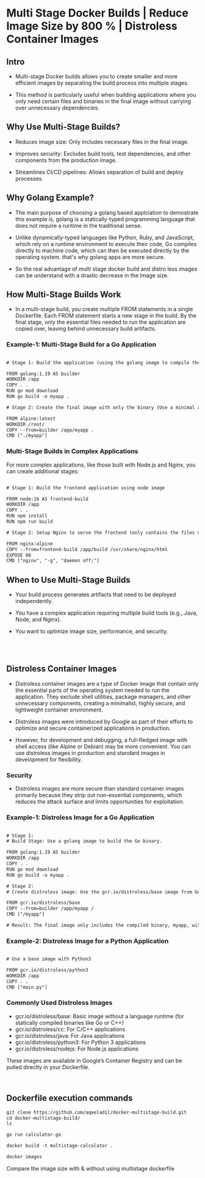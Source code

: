 # Multi Stage Docker Builds | Reduce Image Size by 800 % | Distroless Container Images


## Intro

- Multi-stage Docker builds allows you to create smaller and more efficient images by separating the build process into multiple stages.

- This method is particularly useful when building applications where you only need certain files and binaries in the final image without carrying over unnecessary dependencies.


## Why Use Multi-Stage Builds?

- Reduces image size: Only includes necessary files in the final image.

- Improves security: Excludes build tools, test dependencies, and other components from the production image.

- Streamlines CI/CD pipelines: Allows separation of build and deploy processes.


## Why Golang Example?

- The main purpose of choosing a golang based applciation to demostrate this example is, golang is a statically-typed programming language that does not require a runtime in the traditional sense. 

- Unlike dynamically-typed languages like Python, Ruby, and JavaScript, which rely on a runtime environment to execute their code, Go compiles directly to machine code, which can then be executed directly by the operating system. that's why golang apps are more secure. 

- So the real advantage of multi stage docker build and distro less images can be understand with a drastic decrease in the Image size.


## How Multi-Stage Builds Work

- In a multi-stage build, you create multiple FROM statements in a single Dockerfile. Each FROM statement starts a new stage in the build. By the final stage, only the essential files needed to run the application are copied over, leaving behind unnecessary build artifacts.

### Example-1: Multi-Stage Build for a Go Application

```html

# Stage 1: Build the application (using the golang image to compile the Go application. Set up the working directory, copies the source code, and builds the app binary)

FROM golang:1.19 AS builder
WORKDIR /app
COPY . .
RUN go mod download
RUN go build -o myapp .

# Stage 2: Create the final image with only the binary (Use a minimal alpine image. and copy only the necessary binary myapp from the builder stage. Runs the application without carrying over any unnecessary files from the build environment)

FROM alpine:latest
WORKDIR /root/
COPY --from=builder /app/myapp .
CMD ["./myapp"]

```

### Multi-Stage Builds in Complex Applications
For more complex applications, like those built with Node.js and Nginx, you can create additional stages:

```html

# Stage 1: Build the frontend application using node image

FROM node:16 AS frontend-build
WORKDIR /app
COPY . .
RUN npm install
RUN npm run build

# Stage 2: Setup Nginx to serve the frontend (only contains the files needed to serve the application)

FROM nginx:alpine
COPY --from=frontend-build /app/build /usr/share/nginx/html
EXPOSE 80
CMD ["nginx", "-g", "daemon off;"]

```

## When to Use Multi-Stage Builds

- Your build process generates artifacts that need to be deployed independently.

- You have a complex application requiring multiple build tools (e.g., Java, Node, and Nginx).

- You want to optimize image size, performance, and security.


<br><br>

## Distroless Container Images

- Distroless container images are a type of Docker image that contain only the essential parts of the operating system needed to run the application. They exclude shell utilities, package managers, and other unnecessary components, creating a minimalist, highly secure, and lightweight container environment. 

- Distroless images were introduced by Google as part of their efforts to optimize and secure containerized applications in production.

- However, for development and debugging, a full-fledged image with shell access (like Alpine or Debian) may be more convenient. You can use distroless images in production and standard images in development for flexibility.

### Security

- Distroless images are more secure than standard container images primarily because they strip out non-essential components, which reduces the attack surface and limits opportunities for exploitation.

### Example-1: Distroless Image for a Go Application

```html

# Stage 1: 
# Build Stage: Use a golang image to build the Go binary.

FROM golang:1.19 AS builder
WORKDIR /app
COPY . .
RUN go mod download
RUN go build -o myapp .

# Stage 2: 
# Create distroless image: Use the gcr.io/distroless/base image from Google’s container registry.

FROM gcr.io/distroless/base
COPY --from=builder /app/myapp /
CMD ["/myapp"]

# Result: The final image only includes the compiled binary, myapp, without any shell or extra tools.

```

### Example-2: Distroless Image for a Python Application

```html

# Use a base image with Python3

FROM gcr.io/distroless/python3
WORKDIR /app
COPY . .
CMD ["main.py"]

```

### Commonly Used Distroless Images

- gcr.io/distroless/base: Basic image without a language runtime (for statically compiled binaries like Go or C++)
- gcr.io/distroless/cc: For C/C++ applications
- gcr.io/distroless/java: For Java applications
- gcr.io/distroless/python3: For Python 3 applications
- gcr.io/distroless/nodejs: For Node.js applications

These images are available in Google’s Container Registry and can be pulled directly in your Dockerfile.

<br>


## Dockerfile execution commands

```html
git clone https://github.com/aqeeladil/docker-multistage-build.git
cd docker-multistage-build/
ls

go run calculator.go

docker build -t multistage-calculator .

docker images

```

Compare the image size with & without using multistage dockerfile